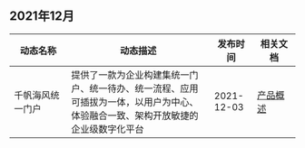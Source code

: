 ## 2021年12月

<table >
<thead>
<tr>
<th width="20%">动态名称</th>
<th width="50%">动态描述</th> 
<th width="15%">发布时间</th>
<th width="15%">相关文档</th>
</tr>
</thead>
<tbody><tr>
<td>千帆海风统一门户</td>
<td >提供了一款为企业构建集统一门户、统一待办、统一流程、应用可插拔为一体，以用户为中心、体验融合一致、架构开放敏捷的企业级数字化平台</td>
<td>2021-12-03</td>
<td><a href="https://cloud.tencent.com/document/product/1538/65076">产品概述</a></td>
</tr>
</tbody></table>
